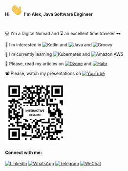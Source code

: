 <!---
badgies - https://dev.to/envoy_/150-badges-for-github-pnk
simple balck icons - https://cdn.jsdelivr.net/npm/simple-icons@latest/icons/
-->

__Hi__ <img src="https://raw.githubusercontent.com/ABSphreak/ABSphreak/master/gifs/Hi.gif" width="40px" /> __I'm Alex, Java Software Engineer__

</br>

💻 I'm a Digital Nomad and ⌛ an excellent time traveler 🕶️

👀 I’m interested in ![Kotlin](https://img.shields.io/badge/Kotlin-B125EA?style=for-the-badge&logo=kotlin&logoColor=white) and
![Java](https://img.shields.io/badge/Java-ED8B00?style=for-the-badge&logo=openjdk&logoColor=white)
and ![Groovy](https://img.shields.io/badge/apache%20Groovy-4298B8?style=for-the-badge&logo=apachegroovy&logoColor=white)

🌱 I’m currently learning ![Kubernetes](https://img.shields.io/badge/Kubernetes-336EE5?style=for-the-badge&logo=kubernetes&logoColor=white)
and ![Amazon AWS](https://img.shields.io/badge/Amazon_AWS-FF9900?style=for-the-badge&logo=amazonaws&logoColor=white)

📖 Please, read my articles on <a href="https://dzone.com/users/4755732/swizbiz.html" target="_blank">![Dzone](https://img.shields.io/badge/DZone-353A62?style=for-the-badge)</a> and <a href="https://habr.com/ru/users/Swizbiz/publications/articles/" target="_blank">![Habr](https://img.shields.io/badge/HABR-629FBC?style=for-the-badge&logo=habr&logoColor=white)</a> 

📽️ Please, watch my presentations on <a href="https://www.youtube.com/playlist?list=PLg651D8qClyRJS4tRz_l0PJ3I0_5v6Ddx" target="_blank">![YouTube](https://img.shields.io/badge/youtube-FF2021?style=for-the-badge&logo=youtube&logoColor=white)</a>

<a href="https://swizbiz.github.io/cv/"><img src="qr-code black.png" alt="Qr code" width="200" height="200"></a>

#### Connect with me:
<a href="https://www.linkedin.com/in/aleksei-borodin" target="_blank">![LinkedIn](https://img.shields.io/badge/LinkedIn-0077B5?style=for-the-badge&logo=linkedin&logoColor=white)</a>
<a href="https://wa.me/351932567772" target="_blank">![WhatsApp](https://img.shields.io/badge/WhatsApp-25D366?style=for-the-badge&logo=whatsapp&logoColor=white)</a>
<a href="https://t.me/Swizbizy" target="_blank">![Telegram](https://img.shields.io/badge/Telegram-2CA5E0?style=for-the-badge&logo=telegram&logoColor=white)</a>
<a href="https://u.wechat.com/kDo073f-ZRwQHXX29gAavsQ" target="_blank">![WeChat](https://img.shields.io/badge/WeChat-07C160?style=for-the-badge&logo=wechat&logoColor=white)</a>
